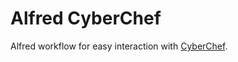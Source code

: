 # Alfred CyberChef

Alfred workflow for easy interaction with [CyberChef](https://gchq.github.io/CyberChef/).
